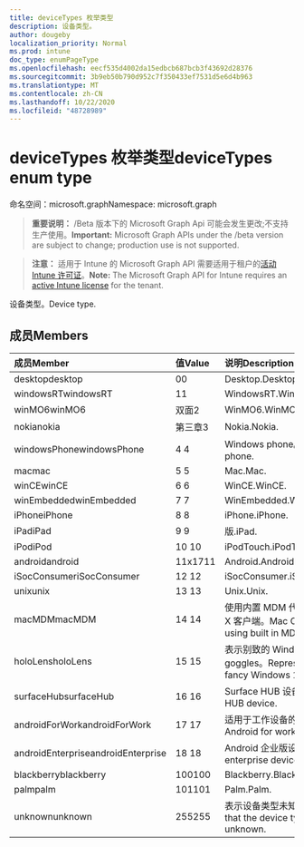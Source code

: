 ```yaml
---
title: deviceTypes 枚举类型
description: 设备类型。
author: dougeby
localization_priority: Normal
ms.prod: intune
doc_type: enumPageType
ms.openlocfilehash: eecf535d4002da15edbcb687bcb3f43692d28376
ms.sourcegitcommit: 3b9eb50b790d952c7f350433ef7531d5e6d4b963
ms.translationtype: MT
ms.contentlocale: zh-CN
ms.lasthandoff: 10/22/2020
ms.locfileid: "48728989"
---
```

# <a name="devicetypes-enum-type"></a><span data-ttu-id="5d3ec-103">deviceTypes 枚举类型</span><span class="sxs-lookup"><span data-stu-id="5d3ec-103">deviceTypes enum type</span></span>

<span data-ttu-id="5d3ec-104">命名空间：microsoft.graph</span><span class="sxs-lookup"><span data-stu-id="5d3ec-104">Namespace: microsoft.graph</span></span>

> <span data-ttu-id="5d3ec-105">**重要说明：** /Beta 版本下的 Microsoft Graph Api 可能会发生更改;不支持生产使用。</span><span class="sxs-lookup"><span data-stu-id="5d3ec-105">**Important:** Microsoft Graph APIs under the /beta version are subject to change; production use is not supported.</span></span>

> <span data-ttu-id="5d3ec-106">**注意：** 适用于 Intune 的 Microsoft Graph API 需要适用于租户的[活动 Intune 许可证](https://go.microsoft.com/fwlink/?linkid=839381)。</span><span class="sxs-lookup"><span data-stu-id="5d3ec-106">**Note:** The Microsoft Graph API for Intune requires an [active Intune license](https://go.microsoft.com/fwlink/?linkid=839381) for the tenant.</span></span>

<span data-ttu-id="5d3ec-107">设备类型。</span><span class="sxs-lookup"><span data-stu-id="5d3ec-107">Device type.</span></span>

## <a name="members"></a><span data-ttu-id="5d3ec-108">成员</span><span class="sxs-lookup"><span data-stu-id="5d3ec-108">Members</span></span>
|<span data-ttu-id="5d3ec-109">成员</span><span class="sxs-lookup"><span data-stu-id="5d3ec-109">Member</span></span>|<span data-ttu-id="5d3ec-110">值</span><span class="sxs-lookup"><span data-stu-id="5d3ec-110">Value</span></span>|<span data-ttu-id="5d3ec-111">说明</span><span class="sxs-lookup"><span data-stu-id="5d3ec-111">Description</span></span>|
|:---|:---|:---|
|<span data-ttu-id="5d3ec-112">desktop</span><span class="sxs-lookup"><span data-stu-id="5d3ec-112">desktop</span></span>|<span data-ttu-id="5d3ec-113">0</span><span class="sxs-lookup"><span data-stu-id="5d3ec-113">0</span></span>|<span data-ttu-id="5d3ec-114">Desktop.</span><span class="sxs-lookup"><span data-stu-id="5d3ec-114">Desktop.</span></span>|
|<span data-ttu-id="5d3ec-115">windowsRT</span><span class="sxs-lookup"><span data-stu-id="5d3ec-115">windowsRT</span></span>|<span data-ttu-id="5d3ec-116">1</span><span class="sxs-lookup"><span data-stu-id="5d3ec-116">1</span></span>|<span data-ttu-id="5d3ec-117">WindowsRT.</span><span class="sxs-lookup"><span data-stu-id="5d3ec-117">WindowsRT.</span></span>|
|<span data-ttu-id="5d3ec-118">winMO6</span><span class="sxs-lookup"><span data-stu-id="5d3ec-118">winMO6</span></span>|<span data-ttu-id="5d3ec-119">双面</span><span class="sxs-lookup"><span data-stu-id="5d3ec-119">2</span></span>|<span data-ttu-id="5d3ec-120">WinMO6.</span><span class="sxs-lookup"><span data-stu-id="5d3ec-120">WinMO6.</span></span>|
|<span data-ttu-id="5d3ec-121">nokia</span><span class="sxs-lookup"><span data-stu-id="5d3ec-121">nokia</span></span>|<span data-ttu-id="5d3ec-122">第三章</span><span class="sxs-lookup"><span data-stu-id="5d3ec-122">3</span></span>|<span data-ttu-id="5d3ec-123">Nokia.</span><span class="sxs-lookup"><span data-stu-id="5d3ec-123">Nokia.</span></span>|
|<span data-ttu-id="5d3ec-124">windowsPhone</span><span class="sxs-lookup"><span data-stu-id="5d3ec-124">windowsPhone</span></span>|<span data-ttu-id="5d3ec-125">4 </span><span class="sxs-lookup"><span data-stu-id="5d3ec-125">4</span></span>|<span data-ttu-id="5d3ec-126">Windows phone。</span><span class="sxs-lookup"><span data-stu-id="5d3ec-126">Windows phone.</span></span>|
|<span data-ttu-id="5d3ec-127">mac</span><span class="sxs-lookup"><span data-stu-id="5d3ec-127">mac</span></span>|<span data-ttu-id="5d3ec-128">5 </span><span class="sxs-lookup"><span data-stu-id="5d3ec-128">5</span></span>|<span data-ttu-id="5d3ec-129">Mac.</span><span class="sxs-lookup"><span data-stu-id="5d3ec-129">Mac.</span></span>|
|<span data-ttu-id="5d3ec-130">winCE</span><span class="sxs-lookup"><span data-stu-id="5d3ec-130">winCE</span></span>|<span data-ttu-id="5d3ec-131">6 </span><span class="sxs-lookup"><span data-stu-id="5d3ec-131">6</span></span>|<span data-ttu-id="5d3ec-132">WinCE.</span><span class="sxs-lookup"><span data-stu-id="5d3ec-132">WinCE.</span></span>|
|<span data-ttu-id="5d3ec-133">winEmbedded</span><span class="sxs-lookup"><span data-stu-id="5d3ec-133">winEmbedded</span></span>|<span data-ttu-id="5d3ec-134">7 </span><span class="sxs-lookup"><span data-stu-id="5d3ec-134">7</span></span>|<span data-ttu-id="5d3ec-135">WinEmbedded.</span><span class="sxs-lookup"><span data-stu-id="5d3ec-135">WinEmbedded.</span></span>|
|<span data-ttu-id="5d3ec-136">iPhone</span><span class="sxs-lookup"><span data-stu-id="5d3ec-136">iPhone</span></span>|<span data-ttu-id="5d3ec-137">8 </span><span class="sxs-lookup"><span data-stu-id="5d3ec-137">8</span></span>|<span data-ttu-id="5d3ec-138">iPhone.</span><span class="sxs-lookup"><span data-stu-id="5d3ec-138">iPhone.</span></span>|
|<span data-ttu-id="5d3ec-139">iPad</span><span class="sxs-lookup"><span data-stu-id="5d3ec-139">iPad</span></span>|<span data-ttu-id="5d3ec-140">9 </span><span class="sxs-lookup"><span data-stu-id="5d3ec-140">9</span></span>|<span data-ttu-id="5d3ec-141">版.</span><span class="sxs-lookup"><span data-stu-id="5d3ec-141">iPad.</span></span>|
|<span data-ttu-id="5d3ec-142">iPod</span><span class="sxs-lookup"><span data-stu-id="5d3ec-142">iPod</span></span>|<span data-ttu-id="5d3ec-143">10  </span><span class="sxs-lookup"><span data-stu-id="5d3ec-143">10</span></span>|<span data-ttu-id="5d3ec-144">iPodTouch.</span><span class="sxs-lookup"><span data-stu-id="5d3ec-144">iPodTouch.</span></span>|
|<span data-ttu-id="5d3ec-145">android</span><span class="sxs-lookup"><span data-stu-id="5d3ec-145">android</span></span>|<span data-ttu-id="5d3ec-146">11x17</span><span class="sxs-lookup"><span data-stu-id="5d3ec-146">11</span></span>|<span data-ttu-id="5d3ec-147">Android.</span><span class="sxs-lookup"><span data-stu-id="5d3ec-147">Android.</span></span>|
|<span data-ttu-id="5d3ec-148">iSocConsumer</span><span class="sxs-lookup"><span data-stu-id="5d3ec-148">iSocConsumer</span></span>|<span data-ttu-id="5d3ec-149">12 </span><span class="sxs-lookup"><span data-stu-id="5d3ec-149">12</span></span>|<span data-ttu-id="5d3ec-150">iSocConsumer.</span><span class="sxs-lookup"><span data-stu-id="5d3ec-150">iSocConsumer.</span></span>|
|<span data-ttu-id="5d3ec-151">unix</span><span class="sxs-lookup"><span data-stu-id="5d3ec-151">unix</span></span>|<span data-ttu-id="5d3ec-152">13 </span><span class="sxs-lookup"><span data-stu-id="5d3ec-152">13</span></span>|<span data-ttu-id="5d3ec-153">Unix.</span><span class="sxs-lookup"><span data-stu-id="5d3ec-153">Unix.</span></span>|
|<span data-ttu-id="5d3ec-154">macMDM</span><span class="sxs-lookup"><span data-stu-id="5d3ec-154">macMDM</span></span>|<span data-ttu-id="5d3ec-155">14 </span><span class="sxs-lookup"><span data-stu-id="5d3ec-155">14</span></span>|<span data-ttu-id="5d3ec-156">使用内置 MDM 代理的 Mac OS X 客户端。</span><span class="sxs-lookup"><span data-stu-id="5d3ec-156">Mac OS X client using built in MDM agent.</span></span>|
|<span data-ttu-id="5d3ec-157">holoLens</span><span class="sxs-lookup"><span data-stu-id="5d3ec-157">holoLens</span></span>|<span data-ttu-id="5d3ec-158">15 </span><span class="sxs-lookup"><span data-stu-id="5d3ec-158">15</span></span>|<span data-ttu-id="5d3ec-159">表示别致的 Windows 10 goggles。</span><span class="sxs-lookup"><span data-stu-id="5d3ec-159">Representing the fancy Windows 10 goggles.</span></span>|
|<span data-ttu-id="5d3ec-160">surfaceHub</span><span class="sxs-lookup"><span data-stu-id="5d3ec-160">surfaceHub</span></span>|<span data-ttu-id="5d3ec-161">16 </span><span class="sxs-lookup"><span data-stu-id="5d3ec-161">16</span></span>|<span data-ttu-id="5d3ec-162">Surface HUB 设备。</span><span class="sxs-lookup"><span data-stu-id="5d3ec-162">Surface HUB device.</span></span>|
|<span data-ttu-id="5d3ec-163">androidForWork</span><span class="sxs-lookup"><span data-stu-id="5d3ec-163">androidForWork</span></span>|<span data-ttu-id="5d3ec-164">17 </span><span class="sxs-lookup"><span data-stu-id="5d3ec-164">17</span></span>|<span data-ttu-id="5d3ec-165">适用于工作设备的 Android。</span><span class="sxs-lookup"><span data-stu-id="5d3ec-165">Android for work device.</span></span>|
|<span data-ttu-id="5d3ec-166">androidEnterprise</span><span class="sxs-lookup"><span data-stu-id="5d3ec-166">androidEnterprise</span></span>|<span data-ttu-id="5d3ec-167">18 </span><span class="sxs-lookup"><span data-stu-id="5d3ec-167">18</span></span>|<span data-ttu-id="5d3ec-168">Android 企业版设备。</span><span class="sxs-lookup"><span data-stu-id="5d3ec-168">Android enterprise device.</span></span>|
|<span data-ttu-id="5d3ec-169">blackberry</span><span class="sxs-lookup"><span data-stu-id="5d3ec-169">blackberry</span></span>|<span data-ttu-id="5d3ec-170">100</span><span class="sxs-lookup"><span data-stu-id="5d3ec-170">100</span></span>|<span data-ttu-id="5d3ec-171">Blackberry.</span><span class="sxs-lookup"><span data-stu-id="5d3ec-171">Blackberry.</span></span>|
|<span data-ttu-id="5d3ec-172">palm</span><span class="sxs-lookup"><span data-stu-id="5d3ec-172">palm</span></span>|<span data-ttu-id="5d3ec-173">101</span><span class="sxs-lookup"><span data-stu-id="5d3ec-173">101</span></span>|<span data-ttu-id="5d3ec-174">Palm.</span><span class="sxs-lookup"><span data-stu-id="5d3ec-174">Palm.</span></span>|
|<span data-ttu-id="5d3ec-175">unknown</span><span class="sxs-lookup"><span data-stu-id="5d3ec-175">unknown</span></span>|<span data-ttu-id="5d3ec-176">255</span><span class="sxs-lookup"><span data-stu-id="5d3ec-176">255</span></span>|<span data-ttu-id="5d3ec-177">表示设备类型未知。</span><span class="sxs-lookup"><span data-stu-id="5d3ec-177">Represents that the device type is unknown.</span></span>|






